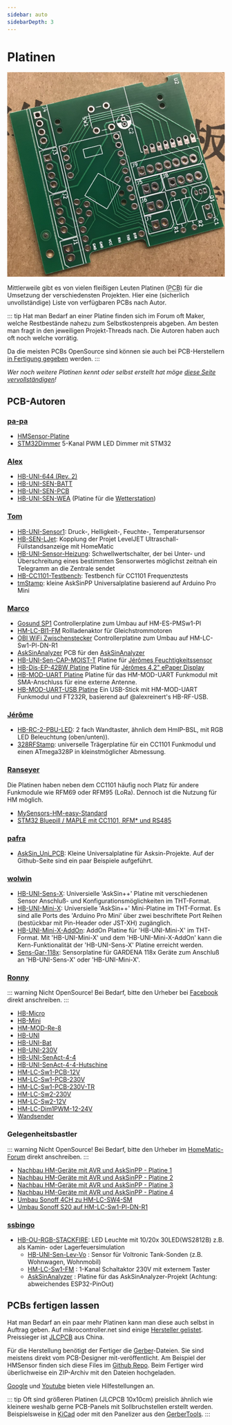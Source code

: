 ```yaml
---
sidebar: auto
sidebarDepth: 3
---
```


# Platinen

![topimg](./images/Platinen_TOP.jpg)

Mittlerweile gibt es von vielen fleißigen Leuten Platinen (<abbr title="Printed Circuit Board">PCB</abbr>) für die Umsetzung der verschiedensten Projekten. Hier eine (sicherlich unvollständige) Liste von verfügbaren PCBs nach Autor.

::: tip
Hat man Bedarf an einer Platine finden sich im Forum oft Maker, welche Restbestände nahezu zum Selbstkostenpreis abgeben.
Am besten man fragt in den jeweiligen Projekt-Threads nach. Die Autoren haben auch oft noch welche vorrätig.

Da die meisten PCBs OpenSource sind können sie auch bei PCB-Herstellern [in Fertigung gegeben](#pcbs-fertigen-lassen) werden.
:::

_Wer noch weitere Platinen kennt oder selbst erstellt hat möge [diese Seite vervollständigen](https://github.com/AskSinPP/asksinpp.de/edit/master/Platinen/README.md)!_

## PCB-Autoren

### [pa-pa](https://github.com/pa-pa)
  - [HMSensor-Platine](https://github.com/pa-pa/HMSensor)
  - [STM32Dimmer](https://github.com/pa-pa/STM32Dimmer) 5-Kanal PWM LED Dimmer mit STM32

### [Alex](https://github.com/alexreinert)
  - [HB-UNI-644 (Rev. 2)](https://github.com/alexreinert/PCB#hb-uni-644-rev-2)
  - [HB-UNI-SEN-BATT](https://github.com/alexreinert/PCB#hb-uni-sen-batt)
  - [HB-UNI-SEN-PCB](https://github.com/alexreinert/PCB#hb-uni-sen-pcb)
  - [HB-UNI-SEN-WEA](https://github.com/alexreinert/PCB#hb-uni-sen-wea) (Platine für die [Wetterstation](https://github.com/jp112sdl/HB-UNI-Sen-WEA/tree/master))

### [Tom](https://github.com/TomMajor)
  - [HB-UNI-Sensor1](https://github.com/TomMajor/SmartHome/tree/master/HB-UNI-Sensor1#platine): Druck-, Helligkeit-, Feuchte-, Temperatursensor
  - [HB-SEN-LJet](https://github.com/TomMajor/SmartHome/tree/master/HB-SEN-LJet#platine): Kopplung der Projet LevelJET Ultraschall-Füllstandsanzeige mit HomeMatic
  - [HB-UNI-Sensor-Heizung](https://github.com/TomMajor/SmartHome/tree/master/HB-UNI-Sensor-Heizung#platine): Schwellwertschalter, der bei Unter- und Überschreitung eines bestimmten Sensorwertes möglichst zeitnah ein Telegramm an die Zentrale sendet
  - [HB-CC1101-Testbench](https://github.com/TomMajor/SmartHome/tree/master/HB-CC1101-Testbench#platine): Testbench für CC1101 Frequenztests
  - [tmStamp](https://github.com/TomMajor/SmartHome/tree/master/PCB/tmStamp): kleine AskSinPP Universalplatine basierend auf Arduino Pro Mini

### [Marco](https://github.com/stan23)
  - [Gosund SP1](https://github.com/stan23/HM-ES-PMSw1-Pl_GosundSP1) Controllerplatine zum Umbau auf HM-ES-PMSw1-Pl
  - [HM-LC-Bl1-FM](https://github.com/stan23/HM-LC-Bl1-FM-DC) Rollladenaktor für Gleichstrommotoren
  - [OBI WiFi Zwischenstecker](https://github.com/stan23/HM-LC-Sw1-Pl-DN-R1_OBI) Controllerplatine zum Umbau auf HM-LC-Sw1-Pl-DN-R1
  - [AskSinAnalyzer](https://github.com/stan23/myPCBs) PCB für den [AskSinAnalyzer](https://github.com/jp112sdl/AskSinAnalyzer)
  - [HB-UNI-Sen-CAP-MOIST-T](https://github.com/stan23/myPCBs/tree/master/HB-UNI-Sen-CAP-MOIST-T) Platine für [Jérômes Feuchtigkeitssensor](https://github.com/jp112sdl/HB-UNI-Sen-CAP-MOIST)
  - [HB-Dis-EP-42BW Platine](https://github.com/jp112sdl/HB-Dis-EP-42BW/tree/master/PCB) Platine für [Jérômes 4,2" ePaper Display](https://github.com/jp112sdl/HB-Dis-EP-42BW)
  - [HB-MOD-UART Platine](https://github.com/stan23/myPCBs/tree/master/HB-MOD-UART) Platine für das HM-MOD-UART Funkmodul mit SMA-Anschluss für eine externe Antenne.
  - [HB-MOD-UART-USB Platine](https://github.com/stan23/myPCBs/tree/master/HB-MOD-UART-USB) Ein USB-Stick mit HM-MOD-UART Funkmodul und FT232R, basierend auf @alexreinert's HB-RF-USB.

### [Jérôme](https://github.com/jp112sdl)
  - [HB-RC-2-PBU-LED](https://github.com/jp112sdl/HB-RC-2-PBU-LED): 2 fach Wandtaster, ähnlich dem HmIP-BSL, mit RGB LED Beleuchtung (oben/unten)).
  - [328RFStamp](https://github.com/jp112sdl/328RFStamp): universelle Trägerplatine für ein CC1101 Funkmodul und einen ATmega328P in kleinstmöglicher Abmessung.

### [Ranseyer](https://github.com/ranseyer)
Die Platinen haben neben dem CC1101 häufig noch Platz für andere Funkmodule wie RFM69 oder RFM95 (LoRa). Dennoch ist die Nutzung für HM möglich.
  - [MySensors-HM-easy-Standard](https://github.com/ranseyer/MySensors-HW/tree/master/MySensors-HM-easy-PCB-RFM-CC1101-RS485-NRF/1_Standard)
  - [STM32 Bluepill / MAPLE mit CC1101, RFM* und RS485](https://github.com/ranseyer/MySensors-HW/tree/master/Experimental/GW-STM32-RS485-RFM/Archiv)

### [pafra](https://github.com/pafra-123)<br>
  - [AskSin_Uni_PCB](https://github.com/pafra-123/AskSin_Uni_PCB): Kleine Universalplatine für Asksin-Projekte. Auf der Github-Seite sind ein paar Beispiele aufgeführt.

### [wolwin](https://github.com/wolwin)<br>
  - [HB-UNI-Sens-X](https://github.com/wolwin/WW-myPCB/tree/master/PCB_HB-UNI-Sens-X): Universielle 'AskSin++' Platine mit verschiedenen Sensor Anschluß- und Konfigurationsmöglichkeiten im THT-Format.
  - [HB-UNI-Mini-X](https://github.com/wolwin/WW-myPCB/tree/master/PCB_HB-UNI-Mini-X): Universielle 'AskSin++' Mini-Platine im THT-Format. Es sind alle Ports des 'Arduino Pro Mini' über zwei beschriftete Port Reihen (bestückbar mit Pin-Header oder JST-XH) zugänglich.
  - [HB-UNI-Mini-X-AddOn](https://github.com/wolwin/WW-myPCB/tree/master/PCB_HB-UNI-Mini-X-AddOn): AddOn Platine für 'HB-UNI-Mini-X' im THT-Format. Mit 'HB-UNI-Mini-X' und dem 'HB-UNI-Mini-X-AddOn' kann die Kern-Funktionalität der 'HB-UNI-Sens-X' Platine erreicht werden.
  - [Sens-Gar-118x](https://github.com/wolwin/WW-myPCB/tree/master/PCB_Sens-Gar-118x): Sensorplatine für GARDENA 118x Geräte zum Anschluß an 'HB-UNI-Sens-X' oder 'HB-UNI-Mini-X'.

### [Ronny](https://github.com/ronnythomas)

::: warning Nicht OpenSource!
Bei Bedarf, bitte den Urheber bei [Facebook](https://www.facebook.com/ronny.thomas.83) direkt anschreiben.
:::

  - [HB-Micro](https://github.com/ronnythomas/HB-Micro)
  - [HB-Mini](https://github.com/ronnythomas/HB-Mini)
  - [HM-MOD-Re-8](https://github.com/ronnythomas/HM-MOD-Re-8)
  - [HB-UNI](https://github.com/ronnythomas/HB-UNI)
  - [HB-UNI-Bat](https://github.com/ronnythomas/HB-UNI-Bat)
  - [HB-UNI-230V](https://github.com/ronnythomas/HB-UNI-230V)
  - [HB-UNI-SenAct-4-4](https://github.com/ronnythomas/HB-UNI-SenAct-4-4)
  - [HB-UNI-SenAct-4-4-Hutschine](https://github.com/ronnythomas/HB-UNI-SenAct-4-4-Hutschine)
  - [HM-LC-Sw1-PCB-12V](https://github.com/ronnythomas/HM-LC-Sw1-PCB-12V)
  - [HM-LC-Sw1-PCB-230V](https://github.com/ronnythomas/HM-LC-Sw1-PCB-230V)
  - [HM-LC-Sw1-PCB-230V-TR](https://github.com/ronnythomas/HM-LC-Sw1-PCB-230V-TR)
  - [HM-LC-Sw2-230V](https://github.com/ronnythomas/HM-LC-Sw2-230V)
  - [HM-LC-Sw2-12V](https://github.com/ronnythomas/HM-LC-Sw2-12V)
  - [HM-LC-Dim1PWM-12-24V](https://github.com/ronnythomas/HM-LC-Dim1PWM-12-24V)
  - [Wandsender](https://github.com/ronnythomas/Wandsender)

### Gelegenheitsbastler

::: warning Nicht OpenSource!
Bei Bedarf, bitte den Urheber im [HomeMatic-Forum](https://homematic-forum.de/forum/ucp.php?i=pm&mode=compose&u=20394) direkt anschreiben.
:::

  - [Nachbau HM-Geräte mit AVR und AskSinPP - Platine 1](https://homematic-forum.de/forum/viewtopic.php?f=76&t=43162)
  - [Nachbau HM-Geräte mit AVR und AskSinPP - Platine 2](https://homematic-forum.de/forum/viewtopic.php?f=76&t=43243)
  - [Nachbau HM-Geräte mit AVR und AskSinPP - Platine 3](https://homematic-forum.de/forum/viewtopic.php?f=76&t=43247)
  - [Nachbau HM-Geräte mit AVR und AskSinPP - Platine 4](https://homematic-forum.de/forum/viewtopic.php?f=76&t=43274)
  - [Umbau Sonoff 4CH zu HM-LC-SW4-SM](https://homematic-forum.de/forum/viewtopic.php?f=76&t=43718)
  - [Umbau Sonoff S20 auf HM-LC-Sw1-Pl-DN-R1](https://homematic-forum.de/forum/viewtopic.php?f=76&t=44258)


### [ssbingo](https://github.com/ssbingo)
  - [HB-OU-RGB-STACKFIRE](https://github.com/ssbingo/HB-OU-RGB-STACKFIRE): LED Leuchte mit 10/20x 30LED(WS2812B) z.B. als Kamin- oder Lagerfeuersimulation	
	- [HB-UNI-Sen-Lev-Vo](https://github.com/ssbingo/HB-UNI-Sen-Lev-Vo) : Sensor für Voltronic Tank-Sonden (z.B. Wohnwagen, Wohnmobil)
	- [HM-LC-Sw1-FM](https://github.com/ssbingo/PCB---HM-LC-Sw1-FM) : 1-Kanal Schaltaktor 230V mit externem Taster
	- [AskSinAnalyzer](https://github.com/ssbingo/PCB---AskSinAnalyzer) : Platine für das AskSinAnalyzer-Projekt (Achtung: abweichendes ESP32-PinOut)
	
	
		
## PCBs fertigen lassen

Hat man Bedarf an ein paar mehr Platinen kann man diese auch selbst in Auftrag geben.
Auf mikrocontroller.net sind einige [Hersteller gelistet](https://www.mikrocontroller.net/articles/Platinenhersteller).
Preissieger ist [JLCPCB](https://jlcpcb.com/) aus China.

Für die Herstellung benötigt der Fertiger die [Gerber](https://de.wikipedia.org/wiki/Gerber-Format)-Dateien.
Sie sind meistens direkt vom PCB-Designer mit-veröffentlicht.
Am Beispiel der HMSensor finden sich diese Files im [Github Repo](https://de.wikipedia.org/wiki/Gerber-Format).
Beim Fertiger wird überlichweise ein ZIP-Archiv mit den Dateien hochgeladen.

[Google](https://www.google.com/search?q=jlcpcb+how+to+order) und
[Youtube](https://www.youtube.com/results?search_query=JLCPCB)
bieten viele Hilfestellungen an.

::: tip
Oft sind größeren Platinen (JLCPCB 10x10cm) preislich ähnlich wie kleinere
weshalb gerne PCB-Panels mit Sollbruchstellen erstellt werden. Beispielsweise
in [KiCad](https://hackaday.com/2019/03/12/panelizing-boards-in-kicad/) oder
mit den Panelizer aus den
[GerberTools](https://github.com/ThisIsNotRocketScience/GerberTools/releases).
:::
